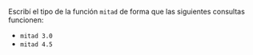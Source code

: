 Escribí el tipo de la función `mitad` de forma que las siguientes consultas funcionen: 

* `mitad 3.0`
* `mitad 4.5`

